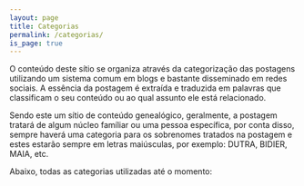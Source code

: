 ```yaml
---
layout: page
title: Categorias
permalink: /categorias/
is_page: true
---
```


O conteúdo deste sítio se organiza através da categorização das postagens utilizando um sistema comum em blogs e bastante disseminado em redes sociais. A essência da postagem é extraída e traduzida em palavras  que classificam o seu conteúdo ou ao qual assunto ele está relacionado.

Sendo este um sítio de conteúdo genealógico, geralmente, a postagem tratará de algum núcleo famíliar ou uma pessoa específica, por conta disso, sempre haverá uma categoria para os sobrenomes tratados na postagem e estes estarão sempre em letras maiúsculas, por exemplo: DUTRA, BIDIER, MAIA, etc.

Abaixo, todas as categorias utilizadas até o momento: